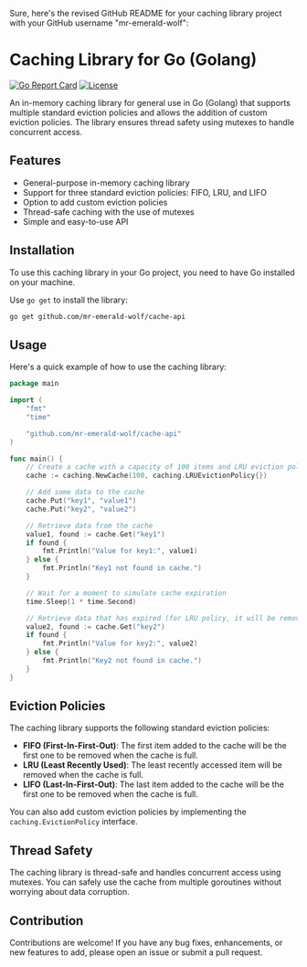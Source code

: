 Sure, here's the revised GitHub README for your caching library project with your GitHub username "mr-emerald-wolf":

# Caching Library for Go (Golang)

[![Go Report Card](https://goreportcard.com/badge/github.com/mr-emerald-wolf/caching-library)](https://goreportcard.com/report/github.com/mr-emerald-wolf/caching-library)
[![License](https://img.shields.io/github/license/mr-emerald-wolf/caching-library)](https://github.com/mr-emerald-wolf/caching-library/blob/main/LICENSE)

An in-memory caching library for general use in Go (Golang) that supports multiple standard eviction policies and allows the addition of custom eviction policies. The library ensures thread safety using mutexes to handle concurrent access.

## Features

- General-purpose in-memory caching library
- Support for three standard eviction policies: FIFO, LRU, and LIFO
- Option to add custom eviction policies
- Thread-safe caching with the use of mutexes
- Simple and easy-to-use API

## Installation

To use this caching library in your Go project, you need to have Go installed on your machine.

Use `go get` to install the library:

```bash
go get github.com/mr-emerald-wolf/cache-api
```

## Usage

Here's a quick example of how to use the caching library:

```go
package main

import (
	"fmt"
	"time"

	"github.com/mr-emerald-wolf/cache-api"
)

func main() {
	// Create a cache with a capacity of 100 items and LRU eviction policy
	cache := caching.NewCache(100, caching.LRUEvictionPolicy{})

	// Add some data to the cache
	cache.Put("key1", "value1")
	cache.Put("key2", "value2")

	// Retrieve data from the cache
	value1, found := cache.Get("key1")
	if found {
		fmt.Println("Value for key1:", value1)
	} else {
		fmt.Println("Key1 not found in cache.")
	}

	// Wait for a moment to simulate cache expiration
	time.Sleep(1 * time.Second)

	// Retrieve data that has expired (for LRU policy, it will be removed)
	value2, found := cache.Get("key2")
	if found {
		fmt.Println("Value for key2:", value2)
	} else {
		fmt.Println("Key2 not found in cache.")
	}
}
```

## Eviction Policies

The caching library supports the following standard eviction policies:

- **FIFO (First-In-First-Out)**: The first item added to the cache will be the first one to be removed when the cache is full.
- **LRU (Least Recently Used)**: The least recently accessed item will be removed when the cache is full.
- **LIFO (Last-In-First-Out)**: The last item added to the cache will be the first one to be removed when the cache is full.

You can also add custom eviction policies by implementing the `caching.EvictionPolicy` interface.

## Thread Safety

The caching library is thread-safe and handles concurrent access using mutexes. You can safely use the cache from multiple goroutines without worrying about data corruption.

## Contribution

Contributions are welcome! If you have any bug fixes, enhancements, or new features to add, please open an issue or submit a pull request.

